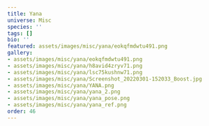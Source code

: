 ```yaml
---
title: Yana
universe: Misc
species: ''
tags: []
bio: ''
featured: assets/images/misc/yana/eokqfmdwtu491.png
gallery:
- assets/images/misc/yana/eokqfmdwtu491.png
- assets/images/misc/yana/h8avid4zryv71.png
- assets/images/misc/yana/lsc75kushnw71.png
- assets/images/misc/yana/Screenshot_20220301-152033_Boost.jpg
- assets/images/misc/yana/YANA.png
- assets/images/misc/yana/yana_2.png
- assets/images/misc/yana/yana_pose.png
- assets/images/misc/yana/yana_ref.png
order: 46
---
```

